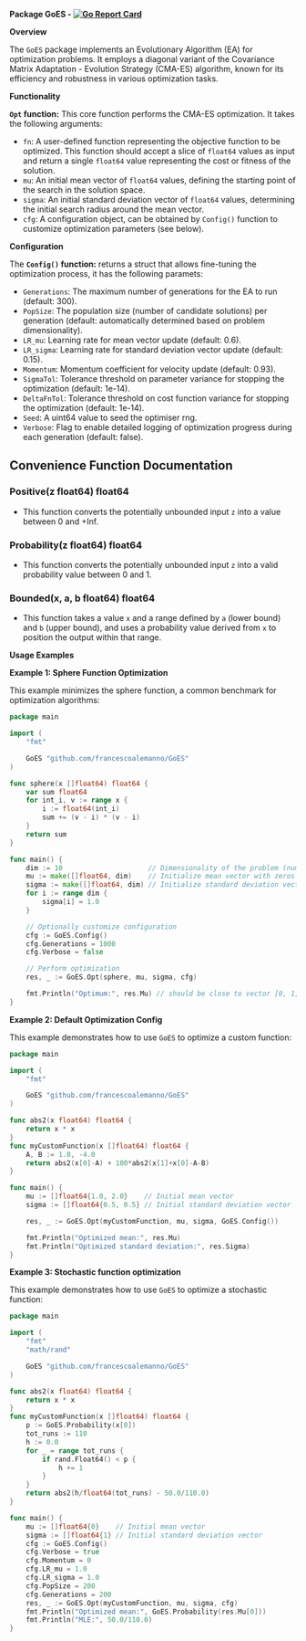 **Package GoES - [![Go Report Card](https://goreportcard.com/badge/github.com/francescoalemanno/GoES)](https://goreportcard.com/report/github.com/francescoalemanno/GoES)**

**Overview**

The `GoES` package implements an Evolutionary Algorithm (EA) for optimization problems. It employs a diagonal variant of the Covariance Matrix Adaptation - Evolution Strategy (CMA-ES) algorithm, known for its efficiency and robustness in various optimization tasks.

**Functionality**

**`Opt` function:** This core function performs the CMA-ES optimization. It takes the following arguments:

* `fn`: A user-defined function representing the objective function to be optimized. This function should accept a slice of `float64` values as input and return a single `float64` value representing the cost or fitness of the solution.
* `mu`: An initial mean vector of `float64` values, defining the starting point of the search in the solution space.
* `sigma`: An initial standard deviation vector of `float64` values, determining the initial search radius around the mean vector.
* `cfg`: A configuration object, can be obtained by `Config()` function to customize optimization parameters (see below).

**Configuration**

The **`Config()` function:** returns a struct that allows fine-tuning the optimization process, it has the following paramets:

* `Generations`: The maximum number of generations for the EA to run (default: 300).
* `PopSize`: The population size (number of candidate solutions) per generation (default: automatically determined based on problem dimensionality).
* `LR_mu`: Learning rate for mean vector update (default: 0.6).
* `LR_sigma`: Learning rate for standard deviation vector update (default: 0.15).
* `Momentum`: Momentum coefficient for velocity update (default: 0.93).
* `SigmaTol`: Tolerance threshold on parameter variance for stopping the optimization (default: 1e-14).
* `DeltaFnTol`: Tolerance threshold on cost function variance for stopping the optimization (default: 1e-14).
* `Seed`: A uint64 value to seed the optimiser rng.
* `Verbose`: Flag to enable detailed logging of optimization progress during each generation (default: false).

## Convenience Function Documentation

### Positive(z float64) float64

* This function converts the potentially unbounded input `z` into a value between 0 and +Inf.

### Probability(z float64) float64

* This function converts the potentially unbounded input `z` into a valid probability value between 0 and 1.

### Bounded(x, a, b float64) float64

* This function takes a value `x` and a range defined by `a` (lower bound) and `b` (upper bound), and uses a probability value derived from `x` to position the output within that range.


**Usage Examples**

**Example 1: Sphere Function Optimization**

This example minimizes the sphere function, a common benchmark for optimization algorithms:

```go
package main

import (
	"fmt"

	GoES "github.com/francescoalemanno/GoES"
)

func sphere(x []float64) float64 {
	var sum float64
	for int_i, v := range x {
		i := float64(int_i)
		sum += (v - i) * (v - i)
	}
	return sum
}

func main() {
	dim := 10                     // Dimensionality of the problem (number of variables)
	mu := make([]float64, dim)    // Initialize mean vector with zeros
	sigma := make([]float64, dim) // Initialize standard deviation vector with ones
	for i := range dim {
		sigma[i] = 1.0
	}

	// Optionally customize configuration
	cfg := GoES.Config()
	cfg.Generations = 1000
	cfg.Verbose = false

	// Perform optimization
	res, _ := GoES.Opt(sphere, mu, sigma, cfg)

	fmt.Println("Optimum:", res.Mu) // should be close to vector [0, 1, 2, ..., dim-1]
}
```

**Example 2: Default Optimization Config**

This example demonstrates how to use `GoES` to optimize a custom function:

```go
package main

import (
	"fmt"

	GoES "github.com/francescoalemanno/GoES"
)

func abs2(x float64) float64 {
	return x * x
}
func myCustomFunction(x []float64) float64 {
	A, B := 1.0, -4.0
	return abs2(x[0]-A) + 100*abs2(x[1]+x[0]-A-B)
}

func main() {
	mu := []float64{1.0, 2.0}    // Initial mean vector
	sigma := []float64{0.5, 0.5} // Initial standard deviation vector

	res, _ := GoES.Opt(myCustomFunction, mu, sigma, GoES.Config())

	fmt.Println("Optimized mean:", res.Mu)
	fmt.Println("Optimized standard deviation:", res.Sigma)
}
```

**Example 3: Stochastic function optimization**

This example demonstrates how to use `GoES` to optimize a stochastic function:

```go
package main

import (
	"fmt"
	"math/rand"

	GoES "github.com/francescoalemanno/GoES"
)

func abs2(x float64) float64 {
	return x * x
}
func myCustomFunction(x []float64) float64 {
	p := GoES.Probability(x[0])
	tot_runs := 110
	h := 0.0
	for _ = range tot_runs {
		if rand.Float64() < p {
			h += 1
		}
	}
	return abs2(h/float64(tot_runs) - 50.0/110.0)
}

func main() {
	mu := []float64{0}    // Initial mean vector
	sigma := []float64{1} // Initial standard deviation vector
	cfg := GoES.Config()
	cfg.Verbose = true
	cfg.Momentum = 0
	cfg.LR_mu = 1.0
	cfg.LR_sigma = 1.0
	cfg.PopSize = 200
	cfg.Generations = 200
	res, _ := GoES.Opt(myCustomFunction, mu, sigma, cfg)
	fmt.Println("Optimized mean:", GoES.Probability(res.Mu[0]))
	fmt.Println("MLE:", 50.0/110.0)
}
```
